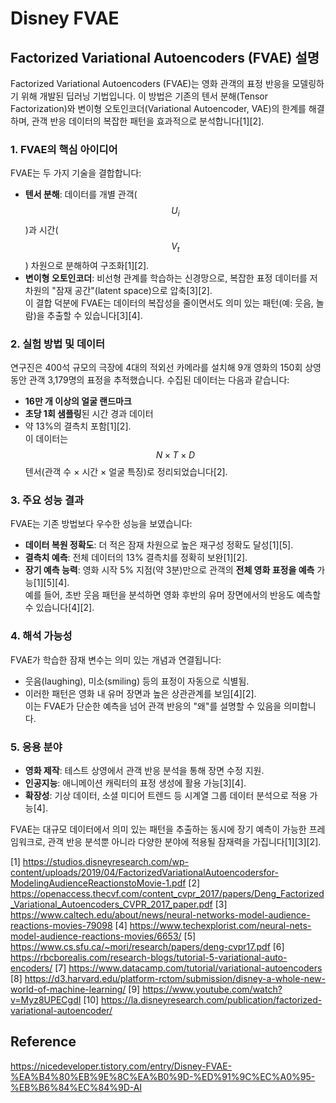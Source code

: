 # Disney FVAE

## Factorized Variational Autoencoders (FVAE) 설명  

Factorized Variational Autoencoders (FVAE)는 영화 관객의 표정 반응을 모델링하기 위해 개발된 딥러닝 기법입니다. 이 방법은 기존의 텐서 분해(Tensor Factorization)와 변이형 오토인코더(Variational Autoencoder, VAE)의 한계를 해결하며, 관객 반응 데이터의 복잡한 패턴을 효과적으로 분석합니다[1][2].  

### 1. **FVAE의 핵심 아이디어**  
FVAE는 두 가지 기술을 결합합니다:  
- **텐서 분해**: 데이터를 개별 관객($$U_i$$)과 시간($$V_t$$) 차원으로 분해하여 구조화[1][2].  
- **변이형 오토인코더**: 비선형 관계를 학습하는 신경망으로, 복잡한 표정 데이터를 저차원의 "잠재 공간"(latent space)으로 압축[3][2].  
이 결합 덕분에 FVAE는 데이터의 복잡성을 줄이면서도 의미 있는 패턴(예: 웃음, 놀람)을 추출할 수 있습니다[3][4].  

### 2. **실험 방법 및 데이터**  
연구진은 400석 규모의 극장에 4대의 적외선 카메라를 설치해 9개 영화의 150회 상영 동안 관객 3,179명의 표정을 추적했습니다. 수집된 데이터는 다음과 같습니다:  
- **16만 개 이상의 얼굴 랜드마크**  
- **초당 1회 샘플링**된 시간 경과 데이터  
- 약 13%의 결측치 포함[1][2].  
이 데이터는 $$N \times T \times D$$ 텐서(관객 수 × 시간 × 얼굴 특징)로 정리되었습니다[2].  

### 3. **주요 성능 결과**  
FVAE는 기존 방법보다 우수한 성능을 보였습니다:  
- **데이터 복원 정확도**: 더 적은 잠재 차원으로 높은 재구성 정확도 달성[1][5].  
- **결측치 예측**: 전체 데이터의 13% 결측치를 정확히 보완[1][2].  
- **장기 예측 능력**: 영화 시작 5% 지점(약 3분)만으로 관객의 **전체 영화 표정을 예측** 가능[1][5][4].  
예를 들어, 초반 웃음 패턴을 분석하면 영화 후반의 유머 장면에서의 반응도 예측할 수 있습니다[4][2].  

### 4. **해석 가능성**  
FVAE가 학습한 잠재 변수는 의미 있는 개념과 연결됩니다:  
- 웃음(laughing), 미소(smiling) 등의 표정이 자동으로 식별됨.  
- 이러한 패턴은 영화 내 유머 장면과 높은 상관관계를 보임[4][2].  
이는 FVAE가 단순한 예측을 넘어 관객 반응의 "왜"를 설명할 수 있음을 의미합니다.  

### 5. **응용 분야**  
- **영화 제작**: 테스트 상영에서 관객 반응 분석을 통해 장면 수정 지원.  
- **인공지능**: 애니메이션 캐릭터의 표정 생성에 활용 가능[3][4].  
- **확장성**: 기상 데이터, 소셜 미디어 트렌드 등 시계열 그룹 데이터 분석으로 적용 가능[4].  

FVAE는 대규모 데이터에서 의미 있는 패턴을 추출하는 동시에 장기 예측이 가능한 프레임워크로, 관객 반응 분석뿐 아니라 다양한 분야에 적용될 잠재력을 가집니다[1][3][2].

[1] https://studios.disneyresearch.com/wp-content/uploads/2019/04/FactorizedVariationalAutoencodersfor-ModelingAudienceReactionstoMovie-1.pdf
[2] https://openaccess.thecvf.com/content_cvpr_2017/papers/Deng_Factorized_Variational_Autoencoders_CVPR_2017_paper.pdf
[3] https://www.caltech.edu/about/news/neural-networks-model-audience-reactions-movies-79098
[4] https://www.techexplorist.com/neural-nets-model-audience-reactions-movies/6653/
[5] https://www.cs.sfu.ca/~mori/research/papers/deng-cvpr17.pdf
[6] https://rbcborealis.com/research-blogs/tutorial-5-variational-auto-encoders/
[7] https://www.datacamp.com/tutorial/variational-autoencoders
[8] https://d3.harvard.edu/platform-rctom/submission/disney-a-whole-new-world-of-machine-learning/
[9] https://www.youtube.com/watch?v=Myz8UPECgdI
[10] https://la.disneyresearch.com/publication/factorized-variational-autoencoder/

## Reference
https://nicedeveloper.tistory.com/entry/Disney-FVAE-%EA%B4%80%EB%9E%8C%EA%B0%9D-%ED%91%9C%EC%A0%95-%EB%B6%84%EC%84%9D-AI
